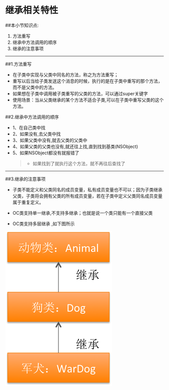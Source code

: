 # 继承相关特性
##本小节知识点:
1. 方法重写
2. 继承中方法调用的顺序
3. 继承的注意事项

---
##1.方法重写
- 在子类中实现与父类中同名的方法，称之为方法重写；
- 重写以后当给子类发送这个消息的时候，执行的是在子类中重写的那个方法，而不是父类中的方法。
- 如果想在子类中调用被子类重写的父类的方法，可以通过super关键字
- 使用场景：当从父类继承的某个方法不适合子类,可以在子类中重写父类的这个方法。

##2.继承中方法调用的顺序
- 1、在自己类中找
- 2、如果没有,去父类中找
- 3、如果父类中没有,就去父类的父类中
- 4、如果父类的父类也没有,就还往上找,直到找到基类(NSObject)
- 5、如果NSObject都没有就报错了
    >+ 如果找到了就执行这个方法，就不再往后查找了

---

##3.继承的注意事项
- 子类不能定义和父类同名的成员变量，私有成员变量也不可以；因为子类继承父类，子类将会拥有父类的所有成员变量，若在子类中定义父类同名成员变量 属于重复定义。

- OC类支持单一继承,不支持多继承；也就是说一个类只能有一个直接父类

- OC类支持多层继承 ,如下图所示

![](images/a6/djc.png)
